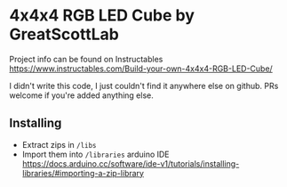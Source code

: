 # 4x4x4 RGB LED Cube by GreatScottLab

Project info can be found on Instructables https://www.instructables.com/Build-your-own-4x4x4-RGB-LED-Cube/

I didn't write this code, I just couldn't find it anywhere else on github. PRs welcome if you're added anything else.

## Installing

- Extract zips in `/libs`
- Import them into `/libraries` arduino IDE https://docs.arduino.cc/software/ide-v1/tutorials/installing-libraries/#importing-a-zip-library
